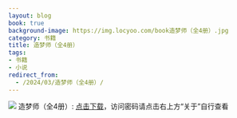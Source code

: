 ```yaml
---
layout: blog
book: true
background-image: https://img.locyoo.com/book造梦师（全4册）.jpg
category: 书籍
title: 造梦师（全4册）
tags:
- 书籍
- 小说
redirect_from:
  - /2024/03/造梦师（全4册）/
---
```

![](https://img.locyoo.com/book造梦师（全4册）.jpg)
造梦师（全4册）: <a name = "ref1" href="https://url18.ctfile.com/f/50983618-1418301965-1e02cf?p=3619">点击下载</a>，访问密码请点击右上方“关于”自行查看